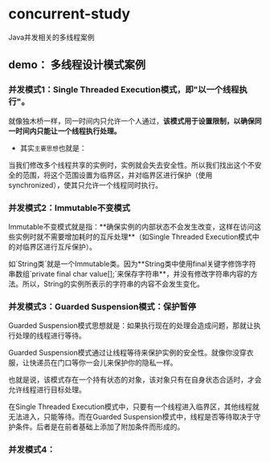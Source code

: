 # concurrent-study
Java并发相关的多线程案例

## demo： 多线程设计模式案例
### 并发模式1：Single Threaded Execution模式，即"以一个线程执行"。
就像独木桥一样，同一时间内只允许一个人通过，**该模式用于设置限制，以确保同一时间内只能让一个线程执行处理。**
- 其实`主要思想`也就是：
<p> 当我们修改多个线程共享的实例时，实例就会失去安全性。所以我们找出这个不安全的范围，将这个范围设置为临界区，并对临界区进行保护（使用synchronized），使其只允许一个线程同时执行。

### 并发模式2：Immutable不变模式
<p> Immutable不变模式就是指：**确保实例的内部状态不会发生改变，这样在访问这些实例时就不需要增加耗时的互斥处理**（如Single Threaded Execution模式中的对临界区进行互斥保护）。
<p> 如`String类`就是一个Immutable类。因为**String类中使用final关键字修饰字符串数组`private final char value[];`来保存字符串**，并没有修改字符串内容的方法。所以，String的实例所表示的字符串的内容不会发生变化。

### 并发模式3：Guarded Suspension模式：保护暂停
<p> Guarded Suspension模式思想就是：如果执行现在的处理会造成问题，那就让执行处理的线程进行等待。
<p> Guarded Suspension模式通过让线程等待来保护实例的安全性。就像你没穿衣服，让快递员在门口等你一会儿来保护你的隐私一样。
<p> 也就是说，该模式存在一个持有状态的对象，该对象只有在自身状态合适时，才会允许线程进行目标处理。
<p> 在Single Threaded Execution模式中，只要有一个线程进入临界区，其他线程就无法进入，只能等待。而在Guarded Suspension模式中，线程是否等待取决于守护条件。后者是在前者基础上添加了附加条件而形成的。


### 并发模式4：



